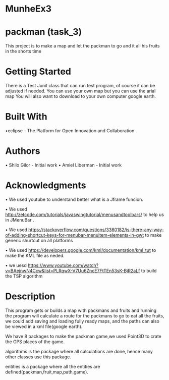 # MunheEx3

# packman   (task_3)
This project is to make a map and let the packman to go and it all his fruits in the shorts time 


# Getting Started

There is a Test Junit class that can run test program, of course it can be adjusted if needed.
You can use your own map but you can use the arial map
You will also want to download to your own computer google earth.


# Built With

•eclipse - The Platform for Open Innovation and Collaboration

# Authors

•	Shilo Gilor - Initial work 
•	Amiel Liberman - Initial work 

# Acknowledgments

•	We used youtube to understand better what is a Jframe funcion.

• We used http://zetcode.com/tutorials/javaswingtutorial/menusandtoolbars/ to help us in JMenuBar .

• We used https://stackoverflow.com/questions/3360182/is-there-any-way-of-adding-shortcut-keys-for-menubar-menuitem-elements-in-gwt to make   generic shurtcut on all platforms

• We  used https://developers.google.com/kml/documentation/kml_tut to make the KML file as neded.

• we uesd https://www.youtube.com/watch?v=BAejnwN4Ccw&list=PLRqwX-V7Uu6ZncE7FtTEn53sK-BjR2aLf to build the  TSP algorithm

# Description 
This program gets or builds a map with packmans and fruits and running the program will calculate a route for the packmans to go to eat all the fruits, we could add saving and loading fully ready maps, and the paths can also be viewed in a kml file(google earth).

We have 8 packages to make the packman game,we used Point3D to crate the GPS places of the game.

algorithms is the package where all calculations are done, hence many other classes use this package.

entities is a package where all the entities are defined(packman,fruit,map,path,game).

 
